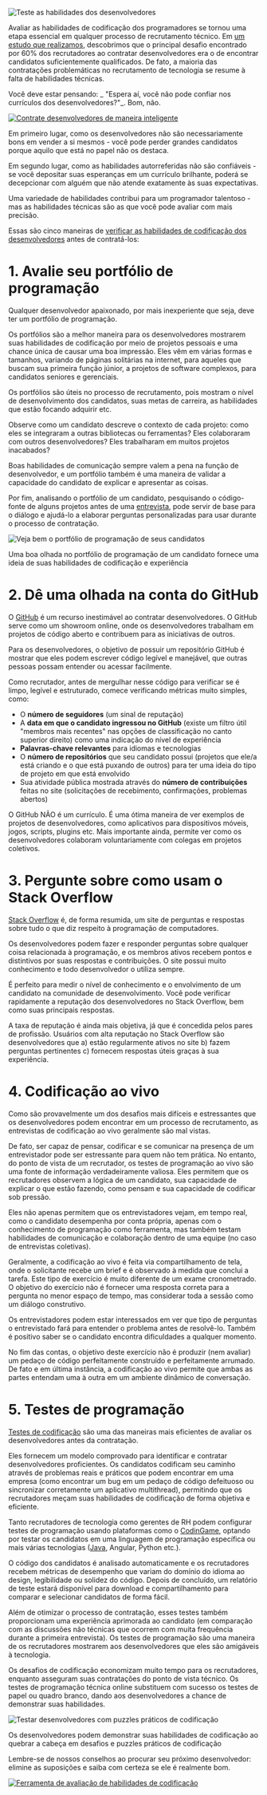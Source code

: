 ![Teste as habilidades dos desenvolvedores](https://w1.codingame.com/work/wp-content/uploads/2018/07/rsz_1tough-mudder-challenge_2.jpg)

Avaliar as habilidades de codificação dos programadores se tornou uma etapa essencial em qualquer processo de recrutamento técnico. Em [um estudo que realizamos](https://www.codingame.com/work/tech-recruiting-survey-report-2019/?utm_campaign=playground&utm_medium=referral&utm_source=codingame&utm_content=53093), descobrimos que o principal desafio encontrado por 60% dos recrutadores ao contratar desenvolvedores era o de encontrar candidatos suficientemente qualificados. De fato, a maioria das contratações problemáticas no recrutamento de tecnologia se resume à falta de habilidades técnicas.

Você deve estar pensando: _ "Espera aí, você não pode confiar nos currículos dos desenvolvedores?"_. Bom, não.

[![Contrate desenvolvedores de maneira inteligente](https://w1.codingame.com/work/wp-content/uploads/2019/04/CTA_03-2.jpg)](https://www.codingame.com/work/offers/screening/?utm_campaign=playground&utm_medium=referral&utm_source=codingame&utm_content=53093)

Em primeiro lugar, como os desenvolvedores não são necessariamente bons em vender a si mesmos - você pode perder grandes candidatos porque aquilo que está no papel não os destaca.

Em segundo lugar, como as habilidades autorreferidas não são confiáveis - se você depositar suas esperanças em um currículo brilhante, poderá se decepcionar com alguém que não atende exatamente às suas expectativas.

Uma variedade de habilidades contribui para um programador talentoso - mas as habilidades técnicas são as que você pode avaliar com mais precisão.

Essas são cinco maneiras de [verificar as habilidades de codificação dos desenvolvedores](https://www.codingame.com/work/guide-how-to-test-developers/?utm_campaign=playground&utm_medium=referral&utm_source=codingame&utm_content=53093) antes de contratá-los:

# 1. Avalie seu portfólio de programação

Qualquer desenvolvedor apaixonado, por mais inexperiente que seja, deve ter um portfólio de programação.

Os portfólios são a melhor maneira para os desenvolvedores mostrarem suas habilidades de codificação por meio de projetos pessoais e uma chance única de causar uma boa impressão. Eles vêm em várias formas e tamanhos, variando de páginas solitárias na internet, para aqueles que buscam sua primeira função júnior, a projetos de software complexos, para candidatos seniores e gerenciais.

Os portfólios são úteis no processo de recrutamento, pois mostram o nível de desenvolvimento dos candidatos, suas metas de carreira, as habilidades que estão focando adquirir etc.

Observe como um candidato descreve o contexto de cada projeto: como eles se integraram a outras bibliotecas ou ferramentas? Eles colaboraram com outros desenvolvedores? Eles trabalharam em muitos projetos inacabados?

Boas habilidades de comunicação sempre valem a pena na função de desenvolvedor, e um portfólio também é uma maneira de validar a capacidade do candidato de explicar e apresentar as coisas.

Por fim, analisando o portfólio de um candidato, pesquisando o código-fonte de alguns projetos antes de uma [entrevista](https://www.codingame.com/work/blog/top-10-interview-questions-for-developers-to-help-you-find-the-one/?utm_campaign=playground&utm_medium=referral&utm_source=codingame&utm_content=53093), pode servir de base para o diálogo e ajudá-lo a elaborar perguntas personalizadas para usar durante o processo de contratação.

![Veja bem o portfólio de programação de seus candidatos](https://w2.codingame.com/work/wp-content/uploads/2018/07/binoculars-100590_640-1-1.jpg)

Uma boa olhada no portfólio de programação de um candidato fornece uma ideia de suas habilidades de codificação e experiência

# 2. Dê uma olhada na conta do GitHub

O [GitHub](https://github.com/) é um recurso inestimável ao contratar desenvolvedores. O GitHub serve como um showroom online, onde os desenvolvedores trabalham em projetos de código aberto e contribuem para as iniciativas de outros.

Para os desenvolvedores, o objetivo de possuir um repositório GitHub é mostrar que eles podem escrever código legível e manejável, que outras pessoas possam entender ou acessar facilmente.

Como recrutador, antes de mergulhar nesse código para verificar se é limpo, legível e estruturado, comece verificando métricas muito simples, como:

- O **número de seguidores** (um sinal de reputação)
- A **data em que o candidato ingressou no GitHub** (existe um filtro útil "membros mais recentes" nas opções de classificação no canto superior direito) como uma indicação do nível de experiência
- **Palavras-chave relevantes** para idiomas e tecnologias
- O **número de repositórios** que seu candidato possui (projetos que ele/a está criando e o que está puxando de outros) para ter uma ideia do tipo de projeto em que está envolvido
- Sua atividade pública mostrada através do **número de contribuições** feitas no site (solicitações de recebimento, confirmações, problemas abertos)

O GitHub NÃO é um currículo. É uma ótima maneira de ver exemplos de projetos de desenvolvedores, como aplicativos para dispositivos móveis, jogos, scripts, plugins etc. Mais importante ainda, permite ver como os desenvolvedores colaboram voluntariamente com colegas em projetos coletivos.

# 3. Pergunte sobre como usam o Stack Overflow

[Stack Overflow](https://stackoverflow.com/) é, de forma resumida, um site de perguntas e respostas sobre tudo o que diz respeito à programação de computadores.

Os desenvolvedores podem fazer e responder perguntas sobre qualquer coisa relacionada à programação, e os membros ativos recebem pontos e distintivos por suas respostas e contribuições. O site possui muito conhecimento e todo desenvolvedor o utiliza sempre.

É perfeito para medir o nível de conhecimento e o envolvimento de um candidato na comunidade de desenvolvimento. Você pode verificar rapidamente a reputação dos desenvolvedores no Stack Overflow, bem como suas principais respostas.

A taxa de reputação é ainda mais objetiva, já que é concedida pelos pares de profissão. Usuários com alta reputação no Stack Overflow são desenvolvedores que a) estão regularmente ativos no site b) fazem perguntas pertinentes c) fornecem respostas úteis graças à sua experiência.

# 4. Codificação ao vivo

Como são provavelmente um dos desafios mais difíceis e estressantes que os desenvolvedores podem encontrar em um processo de recrutamento, as entrevistas de codificação ao vivo geralmente são mal vistas.

De fato, ser capaz de pensar, codificar e se comunicar na presença de um entrevistador pode ser estressante para quem não tem prática. No entanto, do ponto de vista de um recrutador, os testes de programação ao vivo são uma fonte de informação verdadeiramente valiosa. Eles permitem que os recrutadores observem a lógica de um candidato, sua capacidade de explicar o que estão fazendo, como pensam e sua capacidade de codificar sob pressão.

Eles não apenas permitem que os entrevistadores vejam, em tempo real, como o candidato desempenha por conta própria, apenas com o conhecimento de programação como ferramenta, mas também testam habilidades de comunicação e colaboração dentro de uma equipe (no caso de entrevistas coletivas).

Geralmente, a codificação ao vivo é feita via compartilhamento de tela, onde o solicitante recebe um brief e é observado à medida que conclui a tarefa. Este tipo de exercício é muito diferente de um exame cronometrado. O objetivo do exercício não é fornecer uma resposta correta para a pergunta no menor espaço de tempo, mas considerar toda a sessão como um diálogo construtivo.

Os entrevistadores podem estar interessados em ver que tipo de perguntas o entrevistado fará para entender o problema antes de resolvê-lo. Também é positivo saber se o candidato encontra dificuldades a qualquer momento.

No fim das contas, o objetivo deste exercício não é produzir (nem avaliar) um pedaço de código perfeitamente construído e perfeitamente arrumado. De fato e em última instância, a codificação ao vivo permite que ambas as partes entendam uma à outra em um ambiente dinâmico de conversação.

# 5. Testes de programação


[Testes de codificação](https://www.codingame.com/work/solutions/coding-skill-assessment/?utm_campaign=playground&utm_medium=referral&utm_source=codingame&utm_content=53093) são uma das maneiras mais eficientes de avaliar os desenvolvedores antes da contratação.

Eles fornecem um modelo comprovado para identificar e contratar desenvolvedores proficientes. Os candidatos codificam seu caminho através de problemas reais e práticos que podem encontrar em uma empresa (como encontrar um bug em um pedaço de código defeituoso ou sincronizar corretamente um aplicativo multithread), permitindo que os recrutadores meçam suas habilidades de codificação de forma objetiva e eficiente.

Tanto recrutadores de tecnologia como gerentes de RH podem configurar testes de programação usando plataformas como o [CodinGame](https://www.codingame.com/work/solutions/coding-skill-assessment/?utm_campaign=playground&utm_medium=referral&utm_source=codingame&utm_content=53093), optando por testar os candidatos em uma linguagem de programação específica ou mais várias tecnologias ([Java](https://www.codingame.com/work/java-interview-questions/?utm_campaign=playground&utm_medium=referral&utm_source=codingame&utm_content=53093), Angular, Python etc.).

O código dos candidatos é analisado automaticamente e os recrutadores recebem métricas de desempenho que variam do domínio do idioma ao design, legibilidade ou solidez do código.  Depois de concluído, um relatório de teste estará disponível para download e compartilhamento para comparar e selecionar candidatos de forma fácil.

Além de otimizar o processo de contratação, esses testes também proporcionam uma experiência aprimorada ao candidato (em comparação com as discussões não técnicas que ocorrem com muita frequência durante a primeira entrevista). Os testes de programação são uma maneira de os recrutadores mostrarem aos desenvolvedores que eles são amigáveis à tecnologia.

Os desafios de codificação economizam muito tempo para os recrutadores, enquanto asseguram suas contratações do ponto de vista técnico. Os testes de programação técnica online substituem com sucesso os testes de papel ou quadro branco, dando aos desenvolvedores a chance de demonstrar suas habilidades.

![Testar desenvolvedores com puzzles práticos de codificação](https://w2.codingame.com/work/wp-content/uploads/2018/07/hand-holding-puzzle-piece-1.jpg)

Os desenvolvedores podem demonstrar suas habilidades de codificação ao quebrar a cabeça em desafios e puzzles práticos de codificação

Lembre-se de nossos conselhos ao procurar seu próximo desenvolvedor: elimine as suposições e saiba com certeza se ele é realmente bom.

[![Ferramenta de avaliação de habilidades de codificação](https://iili.io/HT9Wv.png)](https://www.codingame.com/work/solutions/coding-skill-assessment/?utm_campaign=playground&utm_medium=referral&utm_source=codingame&utm_content=53093)


